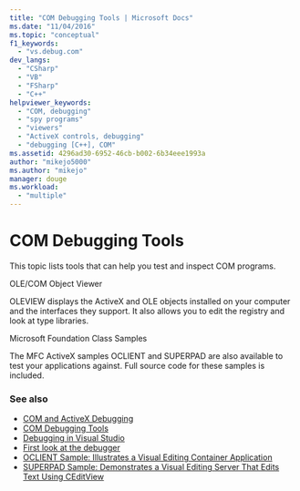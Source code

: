 ```yaml
---
title: "COM Debugging Tools | Microsoft Docs"
ms.date: "11/04/2016"
ms.topic: "conceptual"
f1_keywords:
  - "vs.debug.com"
dev_langs:
  - "CSharp"
  - "VB"
  - "FSharp"
  - "C++"
helpviewer_keywords:
  - "COM, debugging"
  - "spy programs"
  - "viewers"
  - "ActiveX controls, debugging"
  - "debugging [C++], COM"
ms.assetid: 4296ad30-6952-46cb-b002-6b34eee1993a
author: "mikejo5000"
ms.author: "mikejo"
manager: douge
ms.workload:
  - "multiple"
---
```

# COM Debugging Tools

This topic lists tools that can help you test and inspect COM programs.

OLE/COM Object Viewer

OLEVIEW displays the ActiveX and OLE objects installed on your computer and the interfaces they support. It also allows you to edit the registry and look at type libraries.

Microsoft Foundation Class Samples

The MFC ActiveX samples OCLIENT and SUPERPAD are also available to test your applications against. Full source code for these samples is included.

### See also

- [COM and ActiveX Debugging](../debugger/com-and-activex-debugging.md)
- [COM Debugging Tools](../debugger/com-debugging-tools.md)
- [Debugging in Visual Studio](../debugger/index.md)
- [First look at the debugger](../debugger/debugger-feature-tour.md)
- [OCLIENT Sample: Illustrates a Visual Editing Container Application](https://msdn.microsoft.com/library/8cd5c234-9a4e-4934-8f5d-bac189ad92c4)
- [SUPERPAD Sample: Demonstrates a Visual Editing Server That Edits Text Using CEditView](https://msdn.microsoft.com/library/7b14e975-d986-4e6a-8289-226485cfcb72)